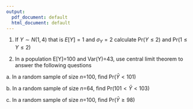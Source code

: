```yaml
---
output:
  pdf_document: default
  html_document: default
---
```


1. If $Y \sim N(1,4)$ that is $E[Y]=1$ and $\sigma_Y = 2$ calculate Pr($Y \leq 2$) and Pr($1 \leq Y \leq 2$)

2. In a population E[Y]=100 and Var(Y)=43, use central limit theorem to answer the following questions 

a. In a random sample of size $n$=100,  find Pr($\bar{Y}<101$) 

b. In a random sample of size $n$=64,   find Pr($101<\bar{Y}<103$) 

c. In a random sample of size $n$=100,   find Pr($\bar{Y} \geq 98$) 
